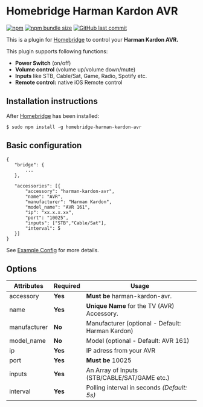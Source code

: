 # Homebridge Harman Kardon AVR

[![npm](https://img.shields.io/npm/v/homebridge-harman-kardon-avr?style=flat-square)](https://www.npmjs.com/package/npnhomebridge-harman-kardon-avr) [![npm bundle size](https://img.shields.io/bundlephobia/min/homebridge-harman-kardon-avr?style=flat-square)](https://github.com/marcelkordek/homebridge-harman-kardon-avr)
[![GitHub last commit](https://img.shields.io/github/last-commit/marcelkordek/homebridge-harman-kardon-avr?style=flat-square)](https://github.com/marcelkordek/homebridge-harman-kardon-avr)

This is a plugin for [Homebridge](https://github.com/nfarina/homebridge) to control your **Harman Kardon AVR.** 

This plugin supports following functions:

- **Power Switch** (on/off)
- **Volume control** (volume up/volume down/mute)
- **Inputs** like STB, Cable/Sat, Game, Radio, Spotify etc.
- **Remote control:** native iOS Remote control

## Installation instructions
After [Homebridge](https://github.com/nfarina/homebridge) has been installed:

```
$ sudo npm install -g homebridge-harman-kardon-avr
```

## Basic configuration

 ```
{
	"bridge": {
		...
	},

	"accessories": [{
		"accessory": "harman-kardon-avr",
		"name": "AVR",
		"manufacturer": "Harman Kardon",
		"model_name": "AVR 161",
		"ip": "xx.x.x.xx",
		"port": "10025",
        "inputs": ["STB","Cable/Sat"],
        "interval": 5
	}]
}

 ```
 See [Example Config](https://github.com/marcelkordek/homebridge-harman-kardon-avr/blob/master/config-sample.json) for more details.


## Options

| **Attributes** | **Required** | **Usage** |
|------------|----------|-------|
| accessory | **Yes** | **Must be** harman-kardon-avr.   |
| name | **Yes** | **Unique Name** for the TV (AVR) Accessory.   |
| manufacturer | **No** | Manufacturer (optional - Default: Harman Kardon)   |
| model_name | **No** | Model (optional - Default: AVR 161)   |
| ip | **Yes** | IP adress from your AVR |
| port | **Yes** | **Must be** 10025 |
| inputs | **Yes** | An Array of Inputs (STB/CABLE/SAT/GAME etc.) |
| interval | **Yes** | Polling interval in seconds _(Default: 5s)_ |